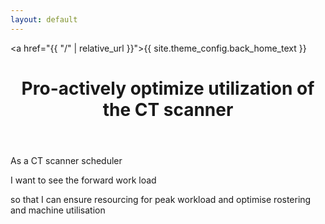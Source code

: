 ```yaml
---
layout: default
---
```


<a href="{{ "/" | relative_url }}">{{ site.theme_config.back_home_text }}</a>

<header>
  <h1>Pro-actively optimize utilization of the CT scanner
</h1>
</header>

As a CT scanner scheduler

I want to see the forward work load

so that I can ensure resourcing for peak workload and optimise rostering and machine utilisation